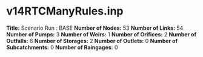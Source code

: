 # v14RTCManyRules.inp
**Title:** Scenario Run :  BASE
**Number of Nodes:** 53
**Number of Links:** 54
**Number of Pumps:** 3
**Number of Weirs:** 1
**Number of Orifices:** 2
**Number of Outfalls:** 6
**Number of Storages:** 2
**Number of Outlets:** 0
**Number of Subcatchments:** 0
**Number of Raingages:** 0
